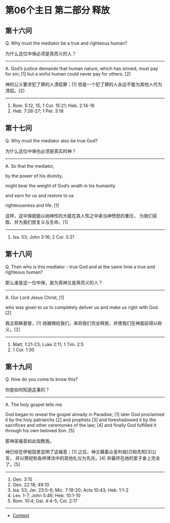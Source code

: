 # 第06个主日 第二部分 释放

## 第十六问

Q. Why must the mediator be a true and righteous human?

为什么这位中保必须是真而义的人？

---

A. God’s justice demands
that human nature, which has sinned,
must pay for sin; [1]
but a sinful human could never pay for others. [2]

神的公义要求犯了罪的人清偿罪；[1]
但是一个犯了罪的人永远不能为其他人代为清偿。[2]

---

1. Rom. 5:12, 15; 1 Cor. 15:21; Heb. 2:14-16
2. Heb. 7:26-27; 1 Pet. 3:18

## 第十七问

Q. Why must the mediator also be true God?

为什么这位中保也必须是真实的神？

---

A. So that the mediator,

by the power of his divinity,

might bear the weight of God’s wrath in his humanity

and earn for us
and restore to us

righteousness and life. [1]

这样，这中保就能以祂神性的大能在其人性之中承当神愤怒的重压，
为我们获取、并为我们恢复义与生命。[1]

---

1. Isa. 53; John 3:16; 2 Cor. 5:21

## 第十八问

Q. Then who is this mediator - true God and at the same time a true and righteous human?

那么谁是这一位中保，是为真神又是真而义的人？

---

A. Our Lord Jesus Christ, [1]

who was given to us
to completely deliver us
and make us right with God. [2]

我主耶稣基督，[1]
祂被赐给我们，来将我们完全释放，并使我们在神面前得以称义。[2]

---

1. Matt. 1:21-23; Luke 2:11; 1 Tim. 2:5
2. 1 Cor. 1:30

## 第十九问

Q. How do you come to know this?

你是如何知道这事的？

---

A. The holy gospel tells me.

God began to reveal the gospel already in Paradise; [1]
later God proclaimed it by the holy patriarchs [2] and prophets [3]
and foreshadowed it by the sacrifices and other ceremonies of the law; [4]
and finally God fulfilled it through his own beloved Son. [5]

那神圣福音如此指教我。

神已经在伊甸园里显明了这福音；[1]
之后，神又藉着众圣列祖[2]和先知[3]公言，
并以祭祀和各样律法中的其他礼仪为先兆，[4]
并最终在祂的爱子身上完全了。[5]

---

1. Gen. 3:15
2. Gen. 22:18; 49:10
3. Isa. 53; Jer. 23:5-6; Mic. 7:18-20; Acts 10:43; Heb. 1:1-2
4. Lev. 1-7; John 5:46; Heb. 10:1-10
5. Rom. 10:4; Gal. 4:4-5; Col. 2:17

----

* [Context](./welcome)